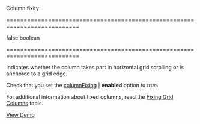 <!--**
/*-------------------------------------------
    Auto-generated file. Do not modify.
-------------------------------------------

**-->
<!--d-->Column fixity<!--/d-->
===========================================================================
<!--default-->false<!--/default-->
<!--type-->boolean<!--/type-->
===========================================================================

<!--shortDescription-->
Indicates whether the column takes part in horizontal grid scrolling or is anchored to a grid edge.
<!--/shortDescription-->

<!--fullDescription-->
Check that you set the [columnFixing](/Documentation/ApiReference/UI_Widgets/dxDataGrid/Configuration/columnFixing/) | **enabled** option to *true*.

For additional information about fixed columns, read the [Fixing Grid Columns](/Documentation/Guide/UI_Widgets/Data_Grid/Visual_Elements/#Grid_Columns/Fixing_Grid_Columns) topic.

<a href="http://js.devexpress.com/Demos/WidgetsGallery/#demo/datagridgridcolumnscolumncustomization" class="button orange small fix-width-155" style="margin-right: 20px;" target="_blank">View Demo</a>

<!--/fullDescription-->